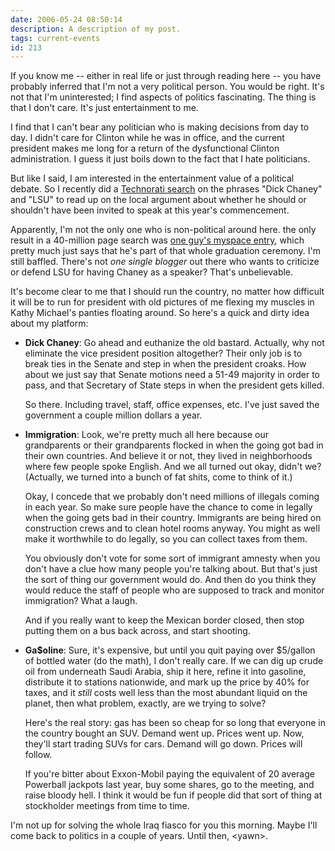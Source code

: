 ```yaml
---
date: 2006-05-24 08:50:14
description: A description of my post.
tags: current-events
id: 213
---
```

If you know me -- either in real life or just through reading here -- you have probably inferred that I'm not a very political person.  You would be right.  It's not that I'm uninterested; I find aspects of politics fascinating.  The thing is that I don't care.  It's just entertainment to me.

I find that I can't bear any politician who is making decisions from day to day.  I didn't care for Clinton while he was in office, and the current president makes me long for a return of the dysfunctional Clinton administration.  I guess it just boils down to the fact that I hate politicians.
<!--more-->
But like I said, I am interested in the entertainment value of a political debate.  So I recently did a <a href="http://www.technorati.com/search" target="_blank">Technorati search</a> on the phrases "Dick Chaney" and "LSU" to read up on the local argument about whether he should or shouldn't have been invited to speak at this year's commencement.

Apparently, I'm not the only one who is non-political around here.  the only result in a 40-million page search was <a href="http://blog.myspace.com/index.cfm?fuseaction=blog.view&friendID=20797959&blogID=123794326" target="_blank">one guy's myspace entry</a>, which pretty much just says that he's part of that whole graduation ceremony.  I'm still baffled.  There's not <i>one single blogger</i> out there who wants to criticize or defend LSU for having Chaney as a speaker?  That's unbelievable.

It's become clear to me that I should run the country, no matter how difficult it will be to run for president with old pictures of me flexing my muscles in Kathy Michael's panties floating around.  So here's a quick and dirty idea about my platform:

<ul><li><b>Dick Chaney</b>:  Go ahead and euthanize the old bastard.  Actually, why not eliminate the vice president position altogether?  Their only job is to break ties in the Senate and step in when the president croaks.  How about we just say that Senate motions need a 51-49 majority in order to pass, and that Secretary of State steps in when the president gets killed.

So there.  Including travel, staff, office expenses, etc. I've just saved the government a couple million dollars a year.</li>

<li><b>Immigration</b>:  Look, we're pretty much all here because our grandparents or their grandparents flocked in when the going got bad in their own countries.  And believe it or not, they lived in neighborhoods where few people spoke English.  And we all turned out okay, didn't we?  (Actually, we turned into a bunch of fat shits, come to think of it.)

Okay, I concede that we probably don't need millions of illegals coming in each year.  So make sure people have the chance to come in legally when the going gets bad in their country.  Immigrants are being hired on construction crews and to clean hotel rooms anyway.  You might as well make it worthwhile to do legally, so you can collect taxes from them.

You obviously don't vote for some sort of immigrant amnesty when you don't have a clue how many people you're talking about.  But that's just the sort of thing our government would do.  And then do you think they would reduce the staff of people who are supposed to track and monitor immigration?  What a laugh.

And if you really want to keep the Mexican border closed, then stop putting them on a bus back across, and start shooting.</li>

<li><b>Ga$oline</b>:  Sure, it's expensive, but until you quit paying over $5/gallon of bottled water (do the math), I don't really care.  If we can dig up crude oil from underneath Saudi Arabia, ship it here, refine it into gasoline, distribute it to stations nationwide, and mark up the price by 40% for taxes, and it <i>still</i> costs well less than the most abundant liquid on the planet, then what problem, exactly, are we trying to solve?

Here's the real story:  gas has been so cheap for so long that everyone in the country bought an SUV.  Demand went up.  Prices went up.  Now, they'll start trading SUVs for cars.  Demand will go down.  Prices will follow.

If you're bitter about Exxon-Mobil paying the equivalent of 20 average Powerball jackpots last year, buy some shares, go to the meeting, and raise bloody hell.  I think it would be fun if people did that sort of thing at stockholder meetings from time to time.</li></ul>

I'm not up for solving the whole Iraq fiasco for you this morning.  Maybe I'll come back to politics in a couple of years.  Until then, &lt;yawn&gt;.

